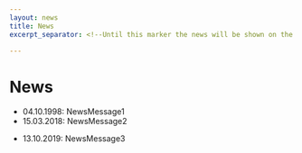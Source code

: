 ```yaml
---
layout: news
title: News
excerpt_separator: <!--Until this marker the news will be shown on the front page-->

---
```

# News


* 04.10.1998: NewsMessage1
* 15.03.2018: NewsMessage2
<!--Until this marker the news will be shown on the front page-->
* 13.10.2019: NewsMessage3
